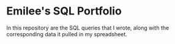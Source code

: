 # Emilee's SQL Portfolio

In this repository are the SQL queries that I wrote, along with the corresponding data it pulled in my spreadsheet.
